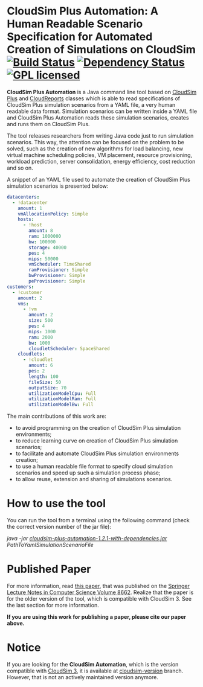 # CloudSim Plus Automation: A Human Readable Scenario Specification for Automated Creation of Simulations on CloudSim [![Build Status](https://travis-ci.org/manoelcampos/cloudsim-plus-automation.png?branch=master)](https://travis-ci.org/manoelcampos/cloudsim-plus-automation) [![Dependency Status](https://www.versioneye.com/user/projects/58aeeecd0693850016ef1ed8/badge.svg?style=rounded-square)](https://www.versioneye.com/user/projects/58aeeecd0693850016ef1ed8) [![GPL licensed](https://img.shields.io/badge/license-GPL-blue.svg)](http://www.gnu.org/licenses/gpl-3.0)

**CloudSim Plus Automation** is a Java command line tool based on [CloudSim Plus](http://cloudsimplus.org) and [CloudReports](https://github.com/thiagotts/CloudReports) classes which is able to read specifications of CloudSim Plus simulation scenarios from a YAML file, a very human readable data format. Simulation scenarios can be written inside a YAML file and CloudSim Plus Automation reads these simulation scenarios, creates and runs them on CloudSim Plus.  

The tool releases researchers from writing Java code just to run simulation scenarios. This way, the attention can be focused on the problem to be solved, such as the creation of new algorithms for load balancing, new virtual machine scheduling policies, VM placement, resource provisioning, workload prediction, server consolidation, energy efficiency, cost reduction and so on. 

A snippet of an YAML file used to automate the creation of CloudSim Plus simulation scenarios is presented below:

```yml
datacenters:
  - !datacenter
    amount: 1
    vmAllocationPolicy: Simple
    hosts:
      - !host
        amount: 8
        ram: 1000000
        bw: 100000
        storage: 40000
        pes: 4
        mips: 50000
        vmScheduler: TimeShared
        ramProvisioner: Simple
        bwProvisioner: Simple
        peProvisioner: Simple
customers:
  - !customer
    amount: 2
    vms:
      - !vm
        amount: 2
        size: 500
        pes: 4
        mips: 1000
        ram: 2000
        bw: 1000
        cloudletScheduler: SpaceShared
    cloudlets:
      - !cloudlet
        amount: 6
        pes: 2
        length: 100
        fileSize: 50
        outputSize: 70
        utilizationModelCpu: Full
        utilizationModelRam: Full
        utilizationModelBw: Full
```

The main contributions of this work are:

- to avoid programming on the creation of CloudSim Plus simulation environments;
- to reduce learning curve on creation of CloudSim Plus simulation scenarios;
- to facilitate and automate CloudSim Plus simulation environments creation;
- to use a human readable file format to specify cloud simulation scenarios and speed up such a simulation process phase;
- to allow reuse, extension and sharing of simulations scenarios.

# How to use the tool 

You can run the tool from a terminal using the following command (check the correct version number of the jar file):

*java -jar [cloudsim-plus-automation-1.2.1-with-dependencies.jar](https://github.com/manoelcampos/cloudsim-plus-automation/releases/latest) PathToYamlSimulationScenarioFile*

# Published Paper

For more information, read [this paper](paper_cloudsim_automation.pdf), that was published on the [Springer Lecture Notes in Computer Science Volume 8662](http://doi.org/10.1007/978-3-319-11167-4_34). Realize that the paper is for the older version of the tool, which is compatible with CloudSim 3. See the last section for more information.

**If you are using this work for publishing a paper, please cite our paper above.**

# Notice

If you are looking for the **CloudSim Automation**, which is the version compatible with [CloudSim 3](http://github.com/Cloudslab/cloudsim), it is available at [cloudsim-version](https://github.com/manoelcampos/cloudsim-plus-automation/tree/cloudsim-version) branch. However, that is not an actively maintained version anymore.